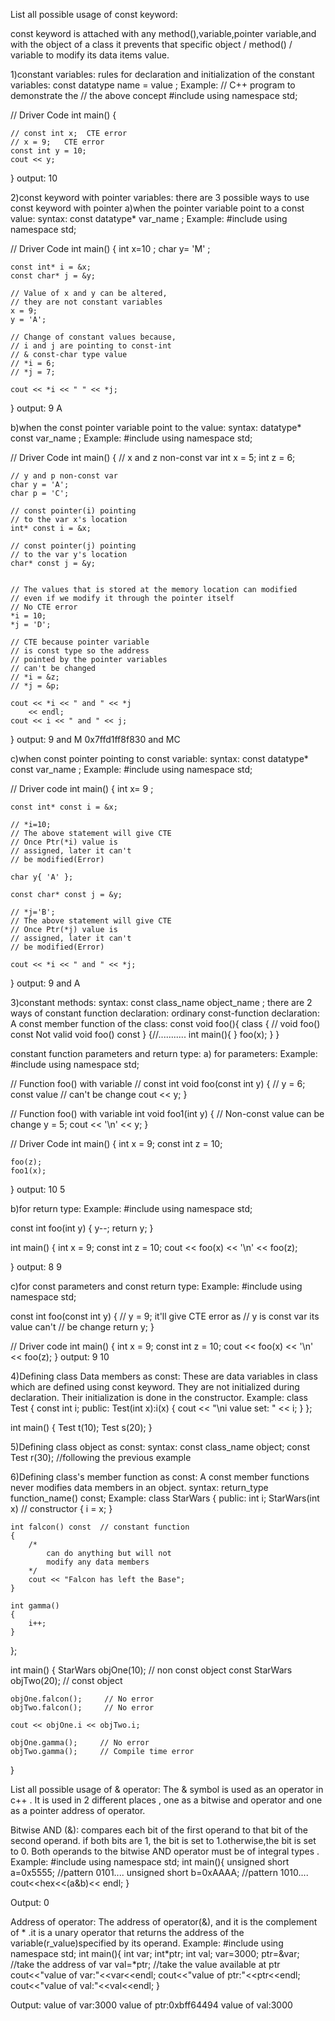 List all possible usage of const keyword:

const keyword is attached with any method(),variable,pointer variable,and with the object of a class it prevents that 
specific object / method() / variable to modify its data items value.

1)constant variables:
rules for declaration and initialization of the constant variables:
const  datatype  name = value ;
Example:
// C++ program to demonstrate the
// the above concept
#include <iostream>
using namespace std;

// Driver Code
int main()
{

    // const int x;  CTE error
    // x = 9;   CTE error
    const int y = 10;
    cout << y;
}
output: 10


2)const keyword with pointer variables:
there are 3 possible ways to use  const keyword with pointer
a)when the pointer variable point to a const value:
syntax: const datatype* var_name ;
Example:
#include <iostream>
using namespace std;

// Driver Code
int main()
{
    int x=10 ;
    char y= 'M' ;

    const int* i = &x;
    const char* j = &y;
 
    // Value of x and y can be altered,
    // they are not constant variables
    x = 9;
    y = 'A';
 
    // Change of constant values because,
    // i and j are pointing to const-int
    // & const-char type value
    // *i = 6;
    // *j = 7;
 
    cout << *i << " " << *j;
}
output: 9 A


b)when the const pointer variable point to the value:
syntax: datatype* const var_name ;
Example:
#include <iostream>
using namespace std;

// Driver Code
int main()
{
// x and z non-const var
int x = 5;
int z = 6;

    // y and p non-const var
    char y = 'A';
    char p = 'C';
 
    // const pointer(i) pointing
    // to the var x's location
    int* const i = &x;
 
    // const pointer(j) pointing
    // to the var y's location
    char* const j = &y;
 
 
    // The values that is stored at the memory location can modified
    // even if we modify it through the pointer itself
    // No CTE error
    *i = 10;
    *j = 'D';
 
    // CTE because pointer variable
    // is const type so the address
    // pointed by the pointer variables
    // can't be changed
    // *i = &z;
    // *j = &p;
 
    cout << *i << " and " << *j
        << endl;
    cout << i << " and " << j;

}
output:
9 and M
0x7ffd1ff8f830 and MC

c)when const pointer pointing to const variable:
syntax: const datatype* const var_name ;
Example:
#include <iostream>
using namespace std;

// Driver code
int main()
{
int x= 9 ;

    const int* const i = &x;
   
    // *i=10;  
    // The above statement will give CTE
    // Once Ptr(*i) value is
    // assigned, later it can't
    // be modified(Error)
 
    char y{ 'A' };
 
    const char* const j = &y;
   
    // *j='B';
    // The above statement will give CTE
    // Once Ptr(*j) value is
    // assigned, later it can't
    // be modified(Error)
 
    cout << *i << " and " << *j;

}
output: 9 and A


3)constant methods:
syntax: const  class_name  object_name ;
there are 2 ways of constant function declaration:
ordinary  const-function declaration:                           A const member function of the class:
const void foo(){                                               class {
// void foo()  const Not valid                                   void foo() const
}                                                                {//...........
int main(){                                                         }
foo(x); }                                                           }

constant function parameters and return type:
a) for parameters:
Example:
#include <iostream>
using namespace std;

// Function foo() with variable
// const int
void foo(const int y)
{
// y = 6; const value
// can't be change
cout << y;
}

// Function foo() with variable int
void foo1(int y)
{
// Non-const value can be change
y = 5;
cout << '\n'
<< y;
}

// Driver Code
int main()
{
int x = 9;
const int z = 10;

    foo(z);
    foo1(x);
}
output:
10
5


b)for return type:
Example:
#include <iostream>
using namespace std;

const int foo(int y)
{
y--;
return y;
}

int main()
{
int x = 9;
const int z = 10;
cout << foo(x) << '\n'
<< foo(z);

    
}
output:
8
9


c)for const parameters and const return type:
Example:
#include <iostream>
using namespace std;

const int foo(const int y)
{
// y = 9; it'll give CTE error as
// y is const var its value can't
// be change
return y;
}

// Driver code
int main()
{
int x = 9;
const int z = 10;
cout << foo(x) << '\n'
<< foo(z);
}
output:
9
10

4)Defining class Data members as const:
These are data variables in class which are defined using const keyword. They are not initialized during declaration. 
Their initialization is done in the constructor.
Example:
class Test
{
const int i;
public:
Test(int x):i(x)
{
cout << "\ni value set: " << i;
}
};

int main()
{
Test t(10);
Test s(20);
}


5)Defining class object as const:
syntax: const class_name object;
 const Test r(30);                              //following the previous example


6)Defining class's member function as const:
A const member functions never modifies data members in an object.
syntax: return_type function_name() const;
Example:
class StarWars
{
public:
int i;
StarWars(int x)    // constructor
{
i = x;
}

    int falcon() const  // constant function
    { 
        /* 
            can do anything but will not
            modify any data members
        */
        cout << "Falcon has left the Base";
    }

    int gamma()
    { 
        i++; 
    }
};

int main()
{
StarWars objOne(10);        // non const object
const StarWars objTwo(20);      // const object

    objOne.falcon();     // No error
    objTwo.falcon();     // No error

    cout << objOne.i << objTwo.i;

    objOne.gamma();     // No error
    objTwo.gamma();     // Compile time error
}

List all possible usage of & operator:
The & symbol is used as an operator in c++ . It is used in 2 different places , one as a bitwise and operator and one as
a pointer address of operator.

Bitwise AND (&):
compares each bit of the first operand to that bit of the second operand. 
if both bits are 1, the bit is set to 1.otherwise,the bit is set to 0.
Both operands to the bitwise AND operator must be of integral types .
Example:
#include <iostream>
using namespace std;
int main(){
unsigned short a=0x5555;  //pattern 0101....
unsigned short b=0xAAAA;  //pattern 1010....
cout<<hex<<(a&b)<< endl;
}

Output:   0

Address of operator:
The address of operator(&), and it is the complement of * .it is  a unary operator that returns the address of the 
variable(r_value)specified by its operand.
Example:
#include <iostream>
using namespace std;
int main(){ int var;
            int*ptr;
            int val;
            var=3000;
            ptr=&var;      //take the address of var
            val=*ptr;      //take the value available at ptr
           cout<<"value of var:"<<var<<endl;
           cout<<"value of ptr:"<<ptr<<endl;
           cout<<"value of val:"<<val<<endl;
    }

Output:
value of var:3000
value of ptr:0xbff64494
value of val:3000
